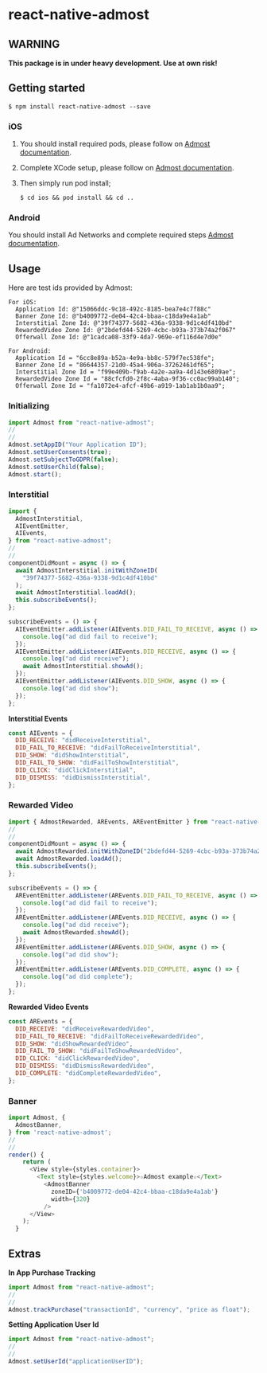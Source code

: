 # react-native-admost

## WARNING

**This package is in under heavy development. Use at own risk!**

## Getting started

`$ npm install react-native-admost --save`

### iOS

1. You should install required pods, please follow on [Admost documentation](https://admost.github.io/amrios/#installation-with-cocoapods).
2. Complete XCode setup, please follow on [Admost documentation](https://admost.github.io/amrios/#xcode-setup).
3. Then simply run pod install;

   `$ cd ios && pod install && cd ..`

### Android

You should install Ad Networks and complete required steps [Admost documentation](https://admost.github.io/amrandroid/).

## Usage

Here are test ids provided by Admost:

```markup
For iOS:
  Application Id: @"15066ddc-9c18-492c-8185-bea7e4c7f88c"
  Banner Zone Id: @"b4009772-de04-42c4-bbaa-c18da9e4a1ab"
  Interstitial Zone Id: @"39f74377-5682-436a-9338-9d1c4df410bd"
  RewardedVideo Zone Id: @"2bdefd44-5269-4cbc-b93a-373b74a2f067"
  Offerwall Zone Id: @"1cadca08-33f9-4da7-969e-ef116d4e7d0e"

For Android:
  Application Id = "6cc8e89a-b52a-4e9a-bb8c-579f7ec538fe";
  Banner Zone Id = "86644357-21d0-45a4-906a-37262461df65";
  Interstitial Zone Id = "f99e409b-f9ab-4a2e-aa9a-4d143e6809ae";
  RewardedVideo Zone Id = "88cfcfd0-2f8c-4aba-9f36-cc0ac99ab140";
  Offerwall Zone Id = "fa1072e4-afcf-49b6-a919-1ab1ab1b0aa9";
```

### Initializing

```javascript
import Admost from "react-native-admost";
//
//
Admost.setAppID("Your Application ID");
Admost.setUserConsents(true);
Admost.setSubjectToGDPR(false);
Admost.setUserChild(false);
Admost.start();
```

### Interstitial

```javascript
import {
  AdmostInterstitial,
  AIEventEmitter,
  AIEvents,
} from "react-native-admost";
//
//
componentDidMount = async () => {
  await AdmostInterstitial.initWithZoneID(
    "39f74377-5682-436a-9338-9d1c4df410bd"
  );
  await AdmostInterstitial.loadAd();
  this.subscribeEvents();
};

subscribeEvents = () => {
  AIEventEmitter.addListener(AIEvents.DID_FAIL_TO_RECEIVE, async () => {
    console.log("ad did fail to receive");
  });
  AIEventEmitter.addListener(AIEvents.DID_RECEIVE, async () => {
    console.log("ad did receive");
    await AdmostInterstitial.showAd();
  });
  AIEventEmitter.addListener(AIEvents.DID_SHOW, async () => {
    console.log("ad did show");
  });
};
```

**Interstitial Events**

```javascript
const AIEvents = {
  DID_RECEIVE: "didReceiveInterstitial",
  DID_FAIL_TO_RECEIVE: "didFailToReceiveInterstitial",
  DID_SHOW: "didShowInterstitial",
  DID_FAIL_TO_SHOW: "didFailToShowInterstitial",
  DID_CLICK: "didClickInterstitial",
  DID_DISMISS: "didDismissInterstitial",
};
```

### Rewarded Video

```javascript
import { AdmostRewarded, AREvents, AREventEmitter } from "react-native-admost";
//
//
componentDidMount = async () => {
  await AdmostRewarded.initWithZoneID("2bdefd44-5269-4cbc-b93a-373b74a2f067");
  await AdmostRewarded.loadAd();
  this.subscribeEvents();
};

subscribeEvents = () => {
  AREventEmitter.addListener(AREvents.DID_FAIL_TO_RECEIVE, async () => {
    console.log("ad did fail to receive");
  });
  AREventEmitter.addListener(AREvents.DID_RECEIVE, async () => {
    console.log("ad did receive");
    await AdmostRewarded.showAd();
  });
  AREventEmitter.addListener(AREvents.DID_SHOW, async () => {
    console.log("ad did show");
  });
  AREventEmitter.addListener(AREvents.DID_COMPLETE, async () => {
    console.log("ad did complete");
  });
};
```

**Rewarded Video Events**

```javascript
const AREvents = {
  DID_RECEIVE: "didReceiveRewardedVideo",
  DID_FAIL_TO_RECEIVE: "didFailToReceiveRewardedVideo",
  DID_SHOW: "didShowRewardedVideo",
  DID_FAIL_TO_SHOW: "didFailToShowRewardedVideo",
  DID_CLICK: "didClickRewardedVideo",
  DID_DISMISS: "didDismissRewardedVideo",
  DID_COMPLETE: "didCompleteRewardedVideo",
};
```

### Banner

```javascript
import Admost, {
  AdmostBanner,
} from 'react-native-admost';
//
//
render() {
    return (
      <View style={styles.container}>
        <Text style={styles.welcome}>☆Admost example☆</Text>
          <AdmostBanner
            zoneID={'b4009772-de04-42c4-bbaa-c18da9e4a1ab'}
            width={320}
          />
      </View>
    );
  }
```

## Extras

**In App Purchase Tracking**

```javascript
import Admost from "react-native-admost";
//
//
Admost.trackPurchase("transactionId", "currency", "price as float");
```

**Setting Application User Id**

```javascript
import Admost from "react-native-admost";
//
//
Admost.setUserId("applicationUserID");
```
